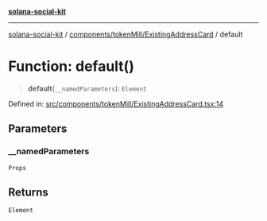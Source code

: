 [**solana-social-kit**](../../../../README.md)

***

[solana-social-kit](../../../../README.md) / [components/tokenMill/ExistingAddressCard](../README.md) / default

# Function: default()

> **default**(`__namedParameters`): `Element`

Defined in: [src/components/tokenMill/ExistingAddressCard.tsx:14](https://github.com/SendArcade/solana-social-starter/blob/98f94bb63d3814df24512365f6ae706d273e698f/src/components/tokenMill/ExistingAddressCard.tsx#L14)

## Parameters

### \_\_namedParameters

`Props`

## Returns

`Element`
